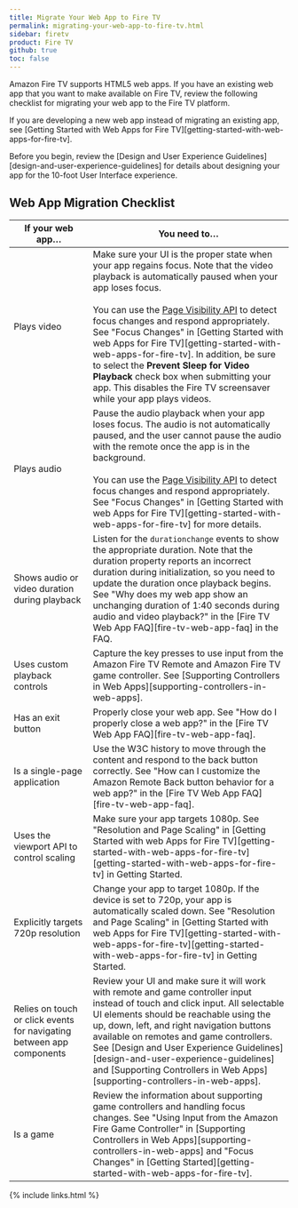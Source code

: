 ```yaml
---
title: Migrate Your Web App to Fire TV
permalink: migrating-your-web-app-to-fire-tv.html
sidebar: firetv
product: Fire TV
github: true
toc: false
---
```


Amazon Fire TV supports HTML5 web apps. If you have an existing web app that you want to make available on Fire TV, review the following checklist for migrating your web app to the Fire TV platform.

If you are developing a new web app instead of migrating an existing app, see [Getting Started with Web Apps for Fire TV][getting-started-with-web-apps-for-fire-tv].

Before you begin, review the [Design and User Experience Guidelines][design-and-user-experience-guidelines] for details about designing your app for the 10-foot User Interface experience.

## Web App Migration Checklist

<table class="grid">
  <thead>
    <tr>
      <th>If your web app…</th>
      <th>You need to…</th>
    </tr>
  </thead>
  <tbody>
    <tr>
      <td>Plays video</td>
      <td markdown="span">Make sure your UI is the proper state when your app regains focus. Note that the video playback is automatically paused when your app loses focus. <br /><br /> You can use the <a href="http://www.w3.org/TR/page-visibility/">Page Visibility API</a> to detect focus changes and respond appropriately. See "Focus Changes" in [Getting Started with web Apps for Fire TV][getting-started-with-web-apps-for-fire-tv]. In addition, be sure to select the <b>Prevent Sleep for Video Playback</b> check box when submitting your app. This disables the Fire TV screensaver while your app plays videos.</td>
    </tr>
    <tr>
      <td>Plays audio</td>
      <td markdown="span">Pause the audio playback when your app loses focus. The audio is not automatically paused, and the user cannot pause the audio with the remote once the app is in the background. <br /><br />You can use the <a href="http://www.w3.org/TR/page-visibility/" title="Page Visibility API">Page Visibility API</a> to detect focus changes and respond appropriately. See "Focus Changes" in [Getting Started with web Apps for Fire TV][getting-started-with-web-apps-for-fire-tv] for more details.</td>
    </tr>
    <tr>
      <td>Shows audio or video duration during playback</td>
      <td markdown="span">Listen for the <code>durationchange</code> events to show the appropriate duration. Note that the duration property reports an incorrect duration during initialization, so you need to update the duration once playback begins. See "Why does my web app show an unchanging duration of 1:40 seconds during audio and video playback?" in the [Fire TV Web App FAQ][fire-tv-web-app-faq] in the FAQ.</td>
    </tr>
    <tr>
      <td>Uses custom playback controls</td>
      <td markdown="span">Capture the key presses to use input from the Amazon Fire TV Remote and Amazon Fire TV game controller. See [Supporting Controllers in Web Apps][supporting-controllers-in-web-apps].</td>
    </tr>
    <tr>
      <td>Has an exit button</td>
      <td markdown="span">Properly close your web app. See "How do I properly close a web app?" in the [Fire TV Web App FAQ][fire-tv-web-app-faq].</td>
    </tr>
    <tr>
      <td>Is a single-page application</td>
      <td markdown="span">Use the W3C history to move through the content and respond to the back button correctly. See "How can I customize the Amazon Remote Back button behavior for a web app?" in the [Fire TV Web App FAQ][fire-tv-web-app-faq].</td>
    </tr>
    <tr>
      <td>Uses the viewport API to control scaling</td>
      <td markdown="span">Make sure your app targets 1080p. See "Resolution and Page Scaling" in [Getting Started with web Apps for Fire TV][getting-started-with-web-apps-for-fire-tv][getting-started-with-web-apps-for-fire-tv] in Getting Started.</td>
    </tr>
    <tr>
      <td>Explicitly targets 720p resolution</td>
      <td markdown="span">Change your app to target 1080p. If the device is set to 720p, your app is automatically scaled down. See "Resolution and Page Scaling" in [Getting Started with web Apps for Fire TV][getting-started-with-web-apps-for-fire-tv][getting-started-with-web-apps-for-fire-tv] in Getting Started.</td>
    </tr>
    <tr>
      <td>Relies on touch or click events for navigating between app components</td>
      <td markdown="span">Review your UI and make sure it will work with remote and game controller input instead of touch and click input. All selectable UI elements should be reachable using the up, down, left, and right navigation buttons available on remotes and game controllers. See [Design and User Experience Guidelines][design-and-user-experience-guidelines] and [Supporting Controllers in Web Apps][supporting-controllers-in-web-apps].</td>
    </tr>
    <tr>
      <td>Is a game</td>
      <td markdown="span">Review the information about supporting game controllers and handling focus changes. See "Using Input from the Amazon Fire Game Controller" in [Supporting Controllers in Web Apps][supporting-controllers-in-web-apps] and "Focus Changes" in [Getting Started][getting-started-with-web-apps-for-fire-tv].</td>
    </tr>
  </tbody>
</table>

{% include links.html %}
